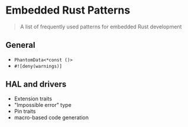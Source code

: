 # Embedded Rust Patterns

> A list of frequently used patterns for embedded Rust development

## General
* `PhantomData<*const ()>`
* `#![deny(warnings)]`

## HAL and drivers
* Extension traits
* "Impossible error" type
* Pin traits
* macro-based code generation
